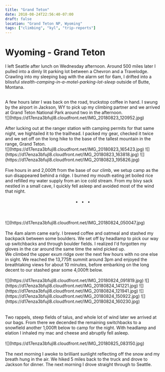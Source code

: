 ```yaml
---
title: "Grand Teton"
date: 2018-08-24T22:56:40-07:00
draft: false
location: "Grand Teton NP, Wyoming"
tags: ["climbing", "kyl", "trip-reports"]
---
```


# Wyoming - Grand Teton

I left Seattle after lunch on Wednesday afternoon. Around 500 miles
later I pulled into a dimly lit parking lot between a 
Chevron and a Travelodge. Crawling into my sleeping bag with the alarm set for 6am, 
I drifted into a blissful _stealth-camping-in-a-motel-parking-lot-sleep_ outside of Butte, Montana.

<br>
A few hours later I was back on the road, truckstop coffee in hand.
I swung by the airport in Jackson, WY to pick up my climbing partner and we arrived at Grand Teton
National Park around two in the afternoon.

<br>
![](https://d17enza3bfujl8.cloudfront.net/IMG_20180823_120952.jpg)
<br>

<br>
After lucking out at the ranger station with camping permits for that same night, we
hightailed it to the trailhead. I packed my gear, checked it twice and we set off on the 
long hike to the base of the tallest mountain in the range, Grand Teton. 

<br>
![](https://d17enza3bfujl8.cloudfront.net/IMG_20180823_165423.jpg)
![](https://d17enza3bfujl8.cloudfront.net/IMG_20180823_163818.jpg)
![](https://d17enza3bfujl8.cloudfront.net/IMG_20180823_195826.jpg)
<br>

<br>
Five hours in and 2,000ft from the base of our climb, we setup camp as the sun disappeared behind a ridge.
I burned my mouth eating jet boiled rice and refilled my water supply from an ice cold stream. 
From my bivy sack nestled in a small cave, I quickly fell asleep and avoided most of the wind that night.

<br>
<br>
<center>&bull; &nbsp; &bull; &nbsp; &bull; </center>
<br>
<br>


<br>
![](https://d17enza3bfujl8.cloudfront.net/IMG_20180824_050047.jpg)
<br>

<br>
The 4am alarm came early. 
I brewed coffee and oatmeal and stashed my backpack between some boulders.
We set off by headlamp to pick our way up switchbacks and through boulder fields.
I realized I'd forgotten my gloves in the car around the same time the wind picked up.

<br>
We climbed the upper exum ridge over the next few hours with no one else in sight.
We reached the 13,775ft summit around 3pm and enjoyed the breathtaking views for 
about 10 minutes, before embarking on the long decent to our stashed gear some 4,000ft below.

<br>
<br>
![](https://d17enza3bfujl8.cloudfront.net/IMG_20180824_091819.jpg)
![](https://d17enza3bfujl8.cloudfront.net/IMG_20180824_141221.jpg)
![](https://d17enza3bfujl8.cloudfront.net/IMG_20180824_121941.jpg)
![](https://d17enza3bfujl8.cloudfront.net/IMG_20180824_150922.jpg)
![](https://d17enza3bfujl8.cloudfront.net/IMG_20180824_160230.jpg)
<br>
<br>


<br>
Two rappels, steep fields of talus, and whole lot of wind later we arrived at our bags.
From there we decended the remaining switchbacks to a snowfield another 1,000ft below to camp for the night.
With headlamp and elation I inhaled my mac and cheese and abruptly fell asleep.

<br>
<br>
![](https://d17enza3bfujl8.cloudfront.net/IMG_20180825_083150.jpg)
<br>


<br>
The next morning I awoke to brilliant sunlight reflecting off the snow and my breath hung in the air.
We hiked 5 miles back to the truck and drove to Jackson for dinner. 
The next morning I drove straight through to Seattle.
